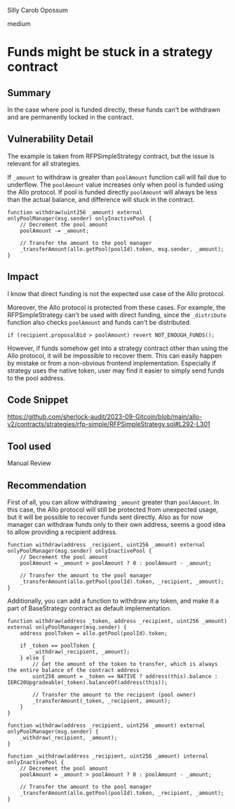 Silly Carob Opossum

medium

# Funds might be stuck in a strategy contract
## Summary

In the case where pool is funded directly, these funds can't be withdrawn and are permanently locked in the contract.

## Vulnerability Detail

The example is taken from RFPSimpleStrategy contract, but the issue is relevant for all strategies.

If `_amount` to withdraw is greater than `poolAmount` function call will fail due to underflow. The `poolAmount` value  increases only when pool is funded using the Allo protocol. If pool is funded directly `poolAmount` will always be less than the actual balance, and difference will stuck in the contract.

```solidity
function withdraw(uint256 _amount) external onlyPoolManager(msg.sender) onlyInactivePool {
    // Decrement the pool amount
    poolAmount -= _amount;

    // Transfer the amount to the pool manager
    _transferAmount(allo.getPool(poolId).token, msg.sender, _amount);
}
```

## Impact

I know that direct funding is not the expected use case of the Allo protocol.

Moreover, the Allo protocol is protected from these cases. For example, the RFPSimpleStrategy can't be used with direct funding, since the `_distribute` function also checks `poolAmount` and funds can't be distributed.

```solidity
if (recipient.proposalBid > poolAmount) revert NOT_ENOUGH_FUNDS();
```

However, if funds somehow get into a strategy contract other than using the Allo protocol, it will be impossible to recover them. This can easily happen by mistake or from a non-obvious frontend implementation. Especially if strategy uses the native token, user may find it easier to simply send funds to the pool address.

## Code Snippet

https://github.com/sherlock-audit/2023-09-Gitcoin/blob/main/allo-v2/contracts/strategies/rfp-simple/RFPSimpleStrategy.sol#L292-L301

## Tool used

Manual Review

## Recommendation

First of all, you can allow withdrawing `_amount` greater than `poolAmount`. In this case, the Allo protocol will still be protected from unexpected usage, but it will be possible to recover funds sent directly. Also as for now manager can withdraw funds only to their own address, seems a good idea to allow providing a recipient address.

```solidity
function withdraw(address _recipient, uint256 _amount) external onlyPoolManager(msg.sender) onlyInactivePool {
    // Decrement the pool amount
    poolAmount = _amount > poolAmount ? 0 : poolAmount - _amount;

    // Transfer the amount to the pool manager
    _transferAmount(allo.getPool(poolId).token, _recipient, _amount);
}
```

Additionally, you can add a function to withdraw any token, and make it a part of BaseStrategy contract as default implementation.

```solidity
function withdraw(address _token, address _recipient, uint256 _amount) external onlyPoolManager(msg.sender) {
    address poolToken = allo.getPool(poolId).token;
    
    if _token == poolToken {
        _withdraw(_recipient, _amount);
    } else {
        // Get the amount of the token to transfer, which is always the entire balance of the contract address
        uint256 amount = _token == NATIVE ? address(this).balance : IERC20Upgradeable(_token).balanceOf(address(this));
        
        // Transfer the amount to the recipient (pool owner)
        _transferAmount(_token, _recipient, amount);
    }
}

function withdraw(address _recipient, uint256 _amount) external onlyPoolManager(msg.sender) {
    _withdraw(_recipient, _amount);
}

function _withdraw(address _recipient, uint256 _amount) internal onlyInactivePool {
    // Decrement the pool amount
    poolAmount = _amount > poolAmount ? 0 : poolAmount - _amount;

    // Transfer the amount to the pool manager
    _transferAmount(allo.getPool(poolId).token, _recipient, _amount);
}
```
